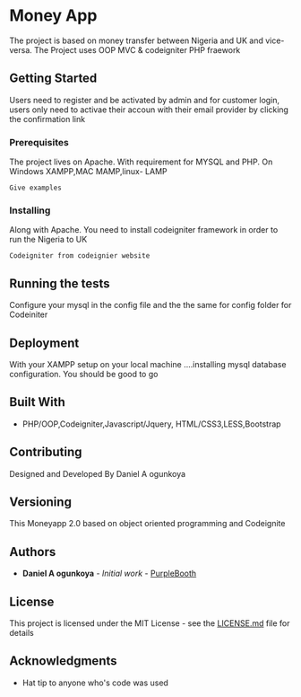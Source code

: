 # Money App

The project is based on money transfer between Nigeria and UK and vice-versa. The Project uses OOP MVC & codeigniter PHP fraework

## Getting Started

Users need to register and be activated by admin and for customer login, users only need to activae their accoun with their email provider by clicking the confirmation link

### Prerequisites

The project lives on Apache. With requirement for MYSQL and PHP. On Windows XAMPP,MAC MAMP,linux- LAMP

```
Give examples
```

### Installing

Along with Apache. You need to install codeigniter framework in order to run the Nigeria to UK	

```
Codeigniter from codeignier website
```


## Running the tests

Configure your mysql in the config file and the the same for config folder for Codeiniter



## Deployment

With your XAMPP setup on your local machine ....installing mysql database configuration. You should be good to go

## Built With

* PHP/OOP,Codeigniter,Javascript/Jquery, HTML/CSS3,LESS,Bootstrap


## Contributing

Designed and Developed By Daniel A ogunkoya

## Versioning

 This Moneyapp 2.0 based on object oriented programming and Codeignite

## Authors

* **Daniel A ogunkoya** - *Initial work* - [PurpleBooth](https://github.com/PurpleBooth)



## License

This project is licensed under the MIT License - see the [LICENSE.md](LICENSE.md) file for details

## Acknowledgments

* Hat tip to anyone who's code was used


